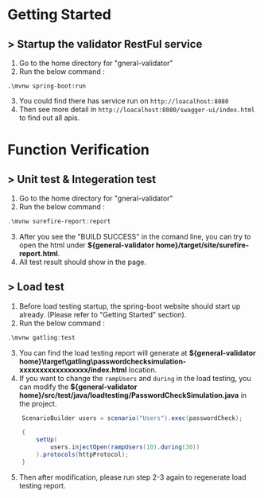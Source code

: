 # Getting Started

## > Startup the validator RestFul service
1. Go to the home directory for "gneral-validator"
2. Run the below command : 
```pwershell
.\mvnw spring-boot:run
```
3. You could find there has service run on `http://loacalhost:8080`
4. Then see more detail in `http://loacalhost:8080/swagger-ui/index.html` to find out all apis.

# Function Verification
## > Unit test & Integeration test
1. Go to the home directory for "gneral-validator"
2. Run the below command :
```powershell
.\mvnw surefire-report:report
```
3. After you see the "BUILD SUCCESS" in the comand line, you can try to open the html under 
<b>${general-validator home}/target/site/surefire-report.html</b>.
4. All test result should show in the page.

## > Load test
1. Before load testing startup, the spring-boot website should start up already. (Please refer to "Getting Started" section).
2. Run the below command :
```powershell
.\mvnw gatling:test
```
3. You can find the load testing report will generate at <b>${general-validator home}\target\gatling\passwordchecksimulation-xxxxxxxxxxxxxxxxx/index.html</b> location.
4. If you want to change the `rampUsers` and `during` in the load testing, you can modify the <b>${general-validator home}/src/test/java/loadtesting/PasswordCheckSimulation.java</b> in the project. 

``` java
    ScenarioBuilder users = scenario("Users").exec(passwordCheck);

    {
        setUp(
            users.injectOpen(rampUsers(10).during(30))
        ).protocols(httpProtocol);
    }
```
5. Then after modification, please run step 2-3 again to regenerate load testing report.